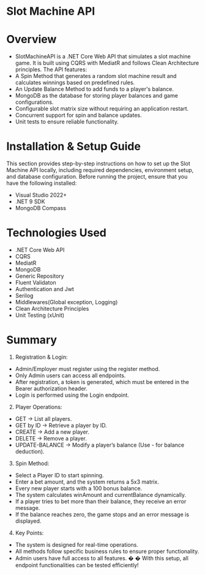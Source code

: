 # Slot Machine API 

# Overview

- SlotMachineAPI is a .NET Core Web API that simulates a slot machine game. It is built using CQRS with MediatR and follows Clean Architecture principles. The API features:
- A Spin Method that generates a random slot machine result and calculates winnings based on predefined rules.
- An Update Balance Method to add funds to a player's balance.
- MongoDB as the database for storing player balances and game configurations.
- Configurable slot matrix size without requiring an application restart.
- Concurrent support for spin and balance updates.
- Unit tests to ensure reliable functionality.

#  Installation & Setup Guide
This section provides step-by-step instructions on how to set up the Slot Machine API locally, including required dependencies, environment setup, and database configuration.
Before running the project, ensure that you have the following installed:
- Visual Studio 2022+
- .NET 9 SDK
- MongoDB Compass 


# Technologies Used

- .NET Core Web API
- CQRS 
- MediatR
- MongoDB
- Generic Repository
- Fluent Validaton
- Authentication and Jwt
- Serilog
- Middlewares(Global exception, Logging)
- Clean Architecture Principles
- Unit Testing (xUnit)

# Summary 
1. Registration & Login: 
- Admin/Employer must register using the register method. 
- Only Admin users can access all endpoints. 
- After registration, a token is generated, which must be entered in the 
Bearer authorization header. 
- Login is performed using the Login endpoint.

2. Player Operations: 
- GET → List all players. 
- GET by ID → Retrieve a player by ID. 
- CREATE → Add a new player. 
- DELETE → Remove a player. 
- UPDATE-BALANCE → Modify a player’s balance (Use - for balance 
deduction). 

3. Spin Method: 
- Select a Player ID to start spinning. 
- Enter a bet amount, and the system returns a 5x3 matrix. 
- Every new player starts with a 100 bonus balance. 
- The system calculates winAmount and currentBalance dynamically. 
- If a player tries to bet more than their balance, they receive an error 
message. 
- If the balance reaches zero, the game stops and an error message is 
displayed. 

4. Key Points: 
- The system is designed for real-time operations. 
- All methods follow specific business rules to ensure proper functionality. 
- Admin users have full access to all features. 
�
� With this setup, all endpoint functionalities can be tested efficiently!



